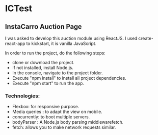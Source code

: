 # ICTest
## InstaCarro Auction Page
I was asked to develop this auction module using ReactJS. 
I used create-react-app to kickstart, it is vanilla JavaScript.

In order to run the project, do the following steps:
- clone or download the project.
- If not installed, install Node.js.
- In the console, navigate to the project folder.
- Execute "npm install" to install all project dependencies.
- Execute "npm start" to run the app.

### Technologies:
- Flexbox: for responsive purpose.
- Media queries : to adapt the view on mobile.
- concurrently: to boot multiple servers.
- bodyParser : A Node.js body parsing middlewarefetch.
- fetch: allows you to make network requests similar.
